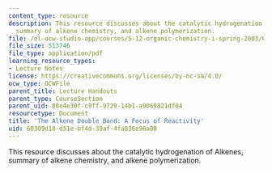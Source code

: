 ```yaml
---
content_type: resource
description: This resource discusses about the catalytic hydrogenation of Alkenes,
  summary of alkene chemistry, and alkene polymerization.
file: /ol-ocw-studio-app/courses/5-12-organic-chemistry-i-spring-2003/60309d18d51ebf4d39af4fa836e96a08_10.pdf
file_size: 513746
file_type: application/pdf
learning_resource_types:
- Lecture Notes
license: https://creativecommons.org/licenses/by-nc-sa/4.0/
ocw_type: OCWFile
parent_title: Lecture Handouts
parent_type: CourseSection
parent_uid: 88e4e30f-c9ff-9729-14b1-a9069821df04
resourcetype: Document
title: 'The Alkene Double Bond: A Focus of Reactivity'
uid: 60309d18-d51e-bf4d-39af-4fa836e96a08
---
```

This resource discusses about the catalytic hydrogenation of Alkenes, summary of alkene chemistry, and alkene polymerization.